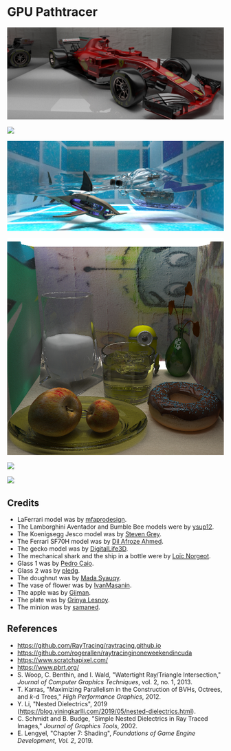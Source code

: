 # GPU Pathtracer

![](images/20200227_f1.jpg)

![](images/20200501_cars.jpg)

![](images/20200319_ship.jpg)

![](images/20200426_glass.jpg)

![](images/20200311_dragon.jpg)

![](images/20200110_dragon.jpg)

## Credits

* LaFerrari model was by [mfaprodesign](https://free3d.com/user/mfaprodesign).
* The Lamborghini Aventador and Bumble Bee models were by [ysup12](https://free3d.com/user/ysup12).
* The Koenigsegg Jesco model was by [Steven Grey](https://sketchfab.com/Steven007).
* The Ferrari SF70H model was by [Dil Afroze Ahmed](https://free3d.com/user/dil_afroze).
* The gecko model was by [DigitalLife3D](https://sketchfab.com/DigitalLife3D).
* The mechanical shark and the ship in a bottle were by [Loïc Norgeot](https://sketchfab.com/norgeotloic).
* Glass 1 was by [Pedro Caio](https://free3d.com/user/pedrocaio442).
* Glass 2 was by [pledg](https://www.cgtrader.com/pledg).
* The doughnut was by [Mada Syauqy](https://free3d.com/user/masmada).
* The vase of flower was by [IvanMasanin](https://www.turbosquid.com/Search/Artists/IvanMasanin).
* The apple was by [Giiman](https://www.turbosquid.com/Search/Artists/Giimann).
* The plate was by [Grinya Lesnoy](https://free3d.com/user/lesovic).
* The minion was by [samaned](https://sketchfab.com/samaned).

## References

* https://github.com/RayTracing/raytracing.github.io
* https://github.com/rogerallen/raytracinginoneweekendincuda
* https://www.scratchapixel.com/
* https://www.pbrt.org/
* S. Woop, C. Benthin, and I. Wald, "Watertight Ray/Triangle Intersection," *Journal of Computer Graphics Techniques*, vol. 2, no. 1, 2013.
* T. Karras, "Maximizing Parallelism in the Construction of BVHs, Octrees, and *k*-d Trees," *High Performance Graphics*, 2012.
* Y. Li, "Nested Dielectrics", 2019 (https://blog.yiningkarlli.com/2019/05/nested-dielectrics.html).
* C. Schmidt and B. Budge, "Simple Nested Dielectrics in Ray Traced Images," *Journal of Graphics Tools*, 2002.
* E. Lengyel, "Chapter 7: Shading", *Foundations of Game Engine Development, Vol. 2*, 2019.
